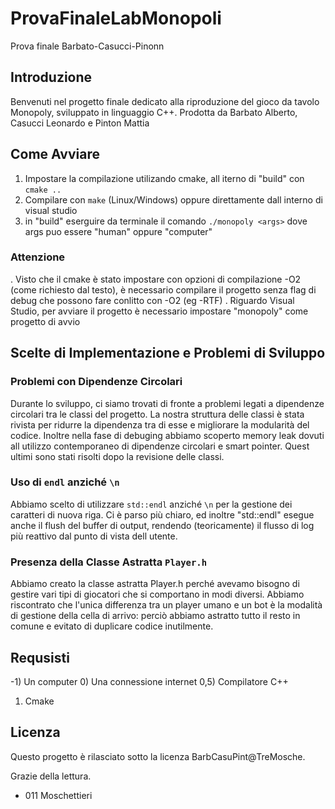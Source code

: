 # ProvaFinaleLabMonopoli
 Prova finale Barbato-Casucci-Pinonn

## Introduzione
Benvenuti nel progetto finale dedicato alla riproduzione del gioco da tavolo Monopoly, sviluppato in linguaggio C++. Prodotta da Barbato Alberto, Casucci Leonardo e Pinton Mattia

## Come Avviare
1. Impostare la compilazione utilizando cmake, all iterno di "build" con `cmake ..`
2. Compilare con `make` (Linux/Windows) oppure direttamente dall interno di visual studio
3. in "build" eserguire da terminale il comando `./monopoly <args>` dove args puo essere "human" oppure "computer"

### Attenzione
. Visto che il cmake è stato impostare con opzioni di compilazione -O2 (come richiesto dal testo), è necessario compilare il progetto senza flag di debug che possono fare conlitto con -O2 (eg -RTF)
. Riguardo Visual Studio, per avviare il progetto è necessario impostare "monopoly" come progetto di avvio


## Scelte di Implementazione e Problemi di Sviluppo

### Problemi con Dipendenze Circolari
Durante lo sviluppo, ci siamo trovati di fronte a problemi legati a dipendenze circolari tra le classi del progetto.
La nostra struttura delle classi è stata rivista per ridurre la dipendenza tra di esse e migliorare la modularità del codice.
Inoltre nella fase di debuging abbiamo scoperto memory leak dovuti all utilizzo contemporaneo di dipendenze circolari e smart pointer. Quest ultimi sono stati risolti dopo la revisione delle classi.


### Uso di `endl` anziché `\n`
Abbiamo scelto di utilizzare `std::endl` anziché `\n` per la gestione dei caratteri di nuova riga.
Ci è parso più chiaro, ed inoltre "std::endl" esegue anche il flush del buffer di output, rendendo (teoricamente) il flusso di log più reattivo dal punto di vista dell utente.


### Presenza della Classe Astratta `Player.h`
Abbiamo creato la classe astratta Player.h perché avevamo bisogno di gestire vari tipi di giocatori che si comportano in modi diversi.
Abbiamo riscontrato che l'unica differenza tra un player umano e un bot è la modalità di gestione della cella di arrivo: perciò abbiamo astratto tutto il resto in comune e evitato di duplicare codice inutilmente.

## Requsisti
-1)  Un computer
0)   Una connessione internet
0,5) Compilatore C++ 
1)   Cmake


## Licenza
Questo progetto è rilasciato sotto la licenza BarbCasuPint@TreMosche.

Grazie della lettura.

- 011 Moschettieri